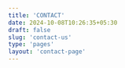 ```yaml
---
title: 'CONTACT'
date: 2024-10-08T10:26:35+05:30
draft: false
slug: 'contact-us'
type: 'pages'
layout: 'contact-page'
---
```

